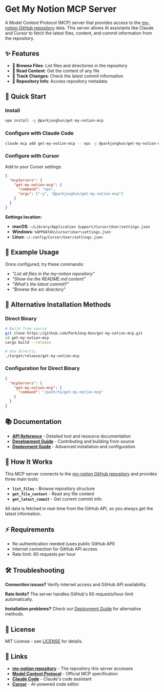 # Get My Notion MCP Server

A Model Context Protocol (MCP) server that provides access to the [my-notion GitHub repository](https://github.com/ParkJong-Hun/my-notion) data. This server allows AI assistants like Claude and Cursor to fetch the latest files, content, and commit information from the repository.

## ✨ Features

- 📁 **Browse Files**: List files and directories in the repository
- 📄 **Read Content**: Get the content of any file
- 🔄 **Track Changes**: Check the latest commit information
- 🔗 **Repository Info**: Access repository metadata

## 🚀 Quick Start

### Install

```bash
npm install -g @parkjonghun/get-my-notion-mcp
```

### Configure with Claude Code

```bash
claude mcp add get-my-notion-mcp -- npx -y @parkjonghun/get-my-notion-mcp
```

### Configure with Cursor

Add to your Cursor settings:

```json
{
  "mcpServers": {
    "get-my-notion-mcp": {
      "command": "npx",
      "args": ["-y", "@parkjonghun/get-my-notion-mcp"]
    }
  }
}
```

**Settings location:**
- **macOS**: `~/Library/Application Support/Cursor/User/settings.json`
- **Windows**: `%APPDATA%\Cursor\User\settings.json`
- **Linux**: `~/.config/Cursor/User/settings.json`

## 💬 Example Usage

Once configured, try these commands:

- *"List all files in the my-notion repository"*
- *"Show me the README.md content"*
- *"What's the latest commit?"*
- *"Browse the src directory"*

## 🔧 Alternative Installation Methods

### Direct Binary
```bash
# Build from source
git clone https://github.com/ParkJong-Hun/get-my-notion-mcp.git
cd get-my-notion-mcp
cargo build --release

# Use directly
./target/release/get-my-notion-mcp
```

### Configuration for Direct Binary
```json
{
  "mcpServers": {
    "get-my-notion-mcp": {
      "command": "/path/to/get-my-notion-mcp"
    }
  }
}
```

## 📚 Documentation

- **[API Reference](docs/API.md)** - Detailed tool and resource documentation
- **[Development Guide](docs/DEVELOPMENT.md)** - Contributing and building from source
- **[Deployment Guide](docs/DEPLOYMENT.md)** - Advanced installation and configuration

## 🔧 How It Works

This MCP server connects to the [my-notion GitHub repository](https://github.com/ParkJong-Hun/my-notion) and provides three main tools:

- **`list_files`** - Browse repository structure
- **`get_file_content`** - Read any file content  
- **`get_latest_commit`** - Get current commit info

All data is fetched in real-time from the GitHub API, so you always get the latest information.

## ⚡ Requirements

- No authentication needed (uses public GitHub API)
- Internet connection for GitHub API access
- Rate limit: 60 requests per hour

## 🛠️ Troubleshooting

**Connection issues?** Verify internet access and GitHub API availability.

**Rate limits?** The server handles GitHub's 60 requests/hour limit automatically.

**Installation problems?** Check our [Deployment Guide](docs/DEPLOYMENT.md) for alternative methods.

## 📄 License

MIT License - see [LICENSE](LICENSE) for details.

## 🔗 Links

- **[my-notion repository](https://github.com/ParkJong-Hun/my-notion)** - The repository this server accesses
- **[Model Context Protocol](https://github.com/modelcontextprotocol)** - Official MCP specification
- **[Claude Code](https://docs.anthropic.com/en/docs/claude-code)** - Claude's code assistant
- **[Cursor](https://cursor.sh)** - AI-powered code editor